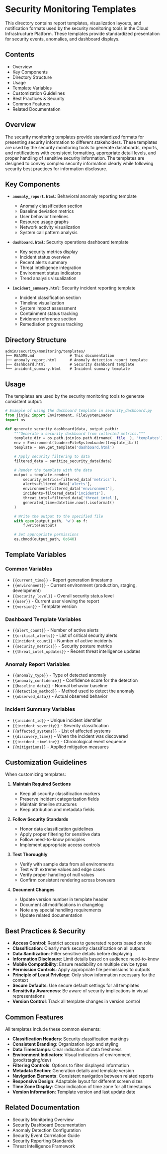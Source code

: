 # Security Monitoring Templates

This directory contains report templates, visualization layouts, and notification formats used by the security monitoring tools in the Cloud Infrastructure Platform. These templates provide standardized presentation for security events, anomalies, and dashboard displays.

## Contents

- Overview
- Key Components
- Directory Structure
- Usage
- Template Variables
- Customization Guidelines
- Best Practices & Security
- Common Features
- Related Documentation

## Overview

The security monitoring templates provide standardized formats for presenting security information to different stakeholders. These templates are used by the security monitoring tools to generate dashboards, reports, and notifications with consistent formatting, appropriate detail levels, and proper handling of sensitive security information. The templates are designed to convey complex security information clearly while following security best practices for information disclosure.

## Key Components

- **`anomaly_report.html`**: Behavioral anomaly reporting template
  - Anomaly classification section
  - Baseline deviation metrics
  - User behavior timelines
  - Resource usage graphs
  - Network activity visualization
  - System call pattern analysis

- **`dashboard.html`**: Security operations dashboard template
  - Key security metrics display
  - Incident status overview
  - Recent alerts summary
  - Threat intelligence integration
  - Environment status indicators
  - Trend analysis visualization

- **`incident_summary.html`**: Security incident reporting template
  - Incident classification section
  - Timeline visualization
  - System impact assessment
  - Containment status tracking
  - Evidence reference section
  - Remediation progress tracking

## Directory Structure

```plaintext
admin/security/monitoring/templates/
├── README.md                # This documentation
├── anomaly_report.html      # Anomaly detection report template
├── dashboard.html           # Security dashboard template
└── incident_summary.html    # Incident summary template
```

## Usage

The templates are used by the security monitoring tools to generate consistent output:

```python
# Example of using the dashboard template in security_dashboard.py
from jinja2 import Environment, FileSystemLoader
import os

def generate_security_dashboard(data, output_path):
    """Generate a security dashboard from collected metrics."""
    template_dir = os.path.join(os.path.dirname(__file__), 'templates')
    env = Environment(loader=FileSystemLoader(template_dir))
    template = env.get_template('dashboard.html')

    # Apply security filtering to data
    filtered_data = sanitize_security_data(data)

    # Render the template with the data
    output = template.render(
        security_metrics=filtered_data['metrics'],
        alerts=filtered_data['alerts'],
        environment=filtered_data['environment'],
        incidents=filtered_data['incidents'],
        threat_intel=filtered_data['threat_intel'],
        generated_time=datetime.now().isoformat()
    )

    # Write the output to the specified file
    with open(output_path, 'w') as f:
        f.write(output)

    # Set appropriate permissions
    os.chmod(output_path, 0o640)
```

## Template Variables

### Common Variables

- `{{current_time}}` - Report generation timestamp
- `{{environment}}` - Current environment (production, staging, development)
- `{{security_level}}` - Overall security status level
- `{{user}}` - Current user viewing the report
- `{{version}}` - Template version

### Dashboard Template Variables

- `{{alert_count}}` - Number of active alerts
- `{{critical_alerts}}` - List of critical security alerts
- `{{incident_count}}` - Number of active incidents
- `{{security_metrics}}` - Security posture metrics
- `{{threat_intel_updates}}` - Recent threat intelligence updates

### Anomaly Report Variables

- `{{anomaly_type}}` - Type of detected anomaly
- `{{anomaly_confidence}}` - Confidence score for the detection
- `{{baseline_data}}` - Normal behavior baseline
- `{{detection_method}}` - Method used to detect the anomaly
- `{{observed_data}}` - Actual observed behavior

### Incident Summary Variables

- `{{incident_id}}` - Unique incident identifier
- `{{incident_severity}}` - Severity classification
- `{{affected_systems}}` - List of affected systems
- `{{discovery_time}}` - When the incident was discovered
- `{{incident_timeline}}` - Chronological event sequence
- `{{mitigations}}` - Applied mitigation measures

## Customization Guidelines

When customizing templates:

1. **Maintain Required Sections**
   - Keep all security classification markers
   - Preserve incident categorization fields
   - Maintain timeline structures
   - Keep attribution and metadata fields

2. **Follow Security Standards**
   - Honor data classification guidelines
   - Apply proper filtering for sensitive data
   - Follow need-to-know principles
   - Implement appropriate access controls

3. **Test Thoroughly**
   - Verify with sample data from all environments
   - Test with extreme values and edge cases
   - Verify proper handling of null values
   - Confirm consistent rendering across browsers

4. **Document Changes**
   - Update version number in template header
   - Document all modifications in changelog
   - Note any special handling requirements
   - Update related documentation

## Best Practices & Security

- **Access Control**: Restrict access to generated reports based on role
- **Classification**: Clearly mark security classification on all outputs
- **Data Sanitization**: Filter sensitive details before displaying
- **Information Disclosure**: Limit details based on audience need-to-know
- **Mobile Compatibility**: Ensure readability on multiple device types
- **Permission Controls**: Apply appropriate file permissions to outputs
- **Principle of Least Privilege**: Only show information necessary for the context
- **Secure Defaults**: Use secure default settings for all templates
- **Sensitivity Awareness**: Be aware of security implications in visual representations
- **Version Control**: Track all template changes in version control

## Common Features

All templates include these common elements:

- **Classification Headers**: Security classification markings
- **Consistent Branding**: Organization logo and styling
- **Data Timestamps**: Clear indication of data freshness
- **Environment Indicators**: Visual indicators of environment (prod/staging/dev)
- **Filtering Controls**: Options to filter displayed information
- **Metadata Section**: Generation details and template version
- **Navigation Elements**: Consistent navigation between related reports
- **Responsive Design**: Adaptable layout for different screen sizes
- **Time Zone Display**: Clear indication of time zone for all timestamps
- **Version Information**: Template version and last update date

## Related Documentation

- Security Monitoring Overview
- Security Dashboard Documentation
- Anomaly Detection Configuration
- Security Event Correlation Guide
- Security Reporting Standards
- Threat Intelligence Framework
